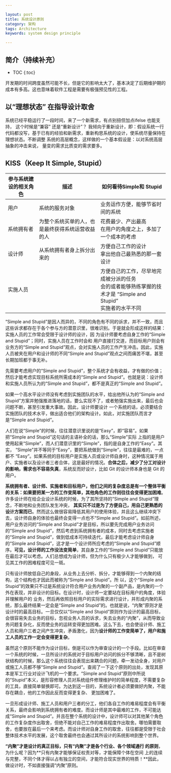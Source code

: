 ```yaml
---

layout: post
title: 系统设计原则
category: 架构
tags: Architecture
keywords: system design principle 

---
```


## 简介（持续补充）

* TOC
{:toc}

开发期的时间跨度虽然可能不长，但是它的影响太大了，基本决定了后期维护期的成本有多高。这也意味着软件工程是需要有极强预见性的工程。

## 以“理想状态” 在指导设计取舍

系统已经平稳运行了一段时间，来了一个新需求，有点别扭但加点ifelse 也能支持， 这个时候是“兼容” 还是“重新设计”？ 我倾向于重新设计，即：假设系统一行代码都没写，基于已有的经验和新需求，重新构思系统的设计，使系统尽量保持在理想状态。不断调整 系统的高层概念，这样做的一个基本假设是：以对系统高层抽象的冲击来说， 量变的需求比质变的需求要多。 

## KISS（Keep It Simple, Stupid）

|参与系统建设的相关角色|描述|如何看待Simple和 Stupid|
|---|---|---|
|用户|系统的服务对象|业务运作方便，能够节省时间的系统|
|系统拥有者|为整个系统买单的人，也是最终获得系统运营收益的人|花费最少、产出最高<br>在用户的角度之上，多加了一个成本的考虑|
|设计师|从系统拥有者身上拆分出来的|方便自己工作的设计<br>拿出他自己最熟悉的那一套设计|
|实施人员||方便自己的工作，尽早地完成被分派的任务<br>会的或者能够熟练掌握的技术才是 “Simple and Stupid”<br>实施者的水平不同|

“Simple and Stupid”是因人而异的，不同的角色有不同的诉求，并不一致，而且这些诉求都存在于各个参与方的潜意识里，很难识别。于是就会形成这样的结果：实施人员的工作常会受限于设计师的设计，因 为设计师要考虑自身工作的“Simple and Stupid”；同时，实施人员在工作时会和 用户直接打交道，而目标用户则会有业务方的“Simple and Stupid”观点，会对实施人员的工作产生冲击。因此，实施人员被夹在用户和设计师的不同“Simple and Stupid”观点之间而痛苦不堪，甚至长期加班都于事无补。

先需要考虑用户的“Simple and Stupid”，整个系统才会有收益，才有做的价值；然后才能考虑实现目标系统所需成本的“Simple and Stupid”。也就是说：设计师和实施人员所认为的“Simple and Stupid”，都不是真正的“Simple and Stupid”。

如果一个高水平设计师没有考虑到实施团队的水平，给出他所认为的“Simple and Stupid”方案并勉强推进落地的话，要么实现不了，或者勉强实施出来，最后也会问题不断，甚至引发重大事故。因此，设计师要设计 一个系统的话，必须要结合实施团队的技术水平，做出适合他们的架构设计。如此，对实施团队而言才是“Simple and Stupid”。

人们在说“Simple”的时候，往往潜意识里说的是“Easy”，即“容易”。如果把“Simple and Stupid”这句话的主语补全的话，那么“Simple”实际 上指的是用户使用起来“Simple”，而人们潜意识里的“Simple”，指的是自身工作的“Easy”。其实， “Simple”并不等同于“Easy”，要把系统做到“Simple”，往往是最难的，一点都不 “Easy”。如果系统的目标用户是实施人员或设计师自身时，这种情况属于用户、实施者以及设计者三者合体，这是最好的情况。**合体之后，减少了分工对设计的影响，需求也不容易失真**，系统反而好设计，比如 Git 的设计师本身也是 Git 的用户。

**系统拥有者、设计师、实施者和目标用户，他们之间的复杂度总是有一个整体平衡的关系：如果要把某一方的工作变简单，其他角色的工作则往往会变得更加困难**。许多设计师在给企业设计系统的时候，为了其所坚持的“Simple and Stupid”理念，不断地和业务团队发生冲突， **其实只不过是为了方便自己，用自己更熟悉的设计方案而已**。然而这么做很容易降低其用户的使用体验，并且这么继续冲突下去，设计师自身的体验也最终会变得一点也不“Simple and Stupid”。如前所述，用户业务访问的“Simple and Stupid”才是目标，所以要先完成用户业务访问的“Simple and Stupid”，然后考虑到系统拥有者的成本，同时去考虑实施者的“Simple and Stupid”，做到低成本可持续迭代，最后才能考虑设计师自身的“Simple and Stupid”，这才是一个设计师所应考虑的“Simple and Stupid”顺序。**可见，设计师的工作没法变简单**，其自身工作的“Simple and Stupid”只能放在最后才可以考虑。人们总想成为设计师，但为什么只有极少人才能够做到， 可见其工作的困难程度可见一斑。

只有设计师放低自己的身段，从业务上去分析、拆分，才能够得到一个内聚的结构，这个结构也才因此而被称为“Simple and Stupid”。所 以，这个“Simple and Stupid”的效果只不过是系统设计符合用户业务内聚的一个副产品，是内聚的一个外在表现，并非设计的目标。在设计时，设计师一定要站在目标用户的角度，体验并理解用户的 业务，然后再依照目标用户的实际需求进行设计，并形成内聚的系统，那么最终结果一定会是“Simple and Stupid”的。也就是说，“内聚”原则才是设计时的最高目标。一旦仅仅以“Simple and Stupid”原则作为设计的最高目标，会很容易失去业务的目标，忽视业务人员的诉求，失去业务的“内聚”，从而导致业务问题复杂化，反而使业务的运转变得更加困难。这么下去，也会使设计师、施工 人员和用户三者之间产生冲突，矛盾激化，因为**设计师的工作变简单了，用户和施工人员的工作一定会变得更复杂**。

虽然这个原则不能作为设计目标，倒是可以作为审查设计的一个手段。比如在审查一个系统的时候，一旦所设计的系统对于目标用户访问的拆分不够清晰，且不是树状结构的时候，那么这个系统往往会表现出来耦合的问题，牵一发动全身，对用户或施工人员都不够“Simple and Stupid”。查阅了一下这个原则的出处，发现其原本是军工行业对设计飞机的一个要求。“Simple and Stupid”原则中所说的“Stupid”本义，是形容修理人员对系统组件修理维护时的简单程度，不需要复杂的工具，直接简单替换即可。为达到这一目的，系统设计者必须要做好内聚，不能存在耦合，他的工作因此反而变得更复杂、 更加困难了。


一旦形成设计师、施工人员和用户三者的分工，他们各自工作的难易程度会有平衡关系，最终会影响到系统拥有者的难度。而设计师是其中最难的工作，不可能达成“Simple and Stupid”。并且在整个系统的设计中，设计师可以对其他某个角色的工作复杂度作出取舍，但绝不能对自己工作的难易程度作出取舍。哪怕需要取舍，也要放在最后一个来考虑。而设计师对自身工作的取舍，往往都是受限于社会整体技术水平的发展，这个取舍最终也会通过其所设计的系统影响到整个世界。

**“内聚”才是设计的真正目标，只有“内聚”才是各个行业、各个领域通行 的原则**，为什么呢？因为**只有内聚才能够保证权责对等，才能保障个体在空间 上的连续与完整，不同个体才得以占有独立的空间，才能符合现实世界的特质！**因此，做设计时，不如直接强调“内聚”原则。